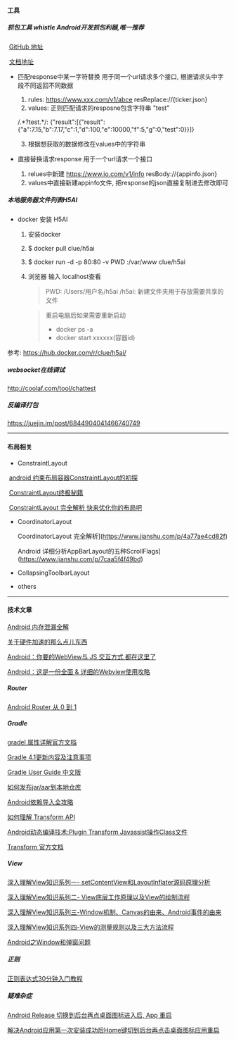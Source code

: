 
#### 工具 

##### 抓包工具 whistle Android开发抓包利器,唯一推荐

​       [GitHub 地址](https://github.com/avwo/whistle/blob/master/README-zh_CN.md)

​       [文档地址](http://wproxy.org/whistle/)

- 匹配response中某一字符替换  用于同一个url请求多个接口, 根据请求头中字段不同返回不同数据

  1. rules: https://www.xxx.com/v1/abce resReplace://{ticker.json}
  2. values: 正则匹配请求的resposne包含字符串 "test"

  /.\*?test.\*/:  {"result":[{"result":{"a":7.15,"b":7.17,"c":1,"d":100,"e":10000,"f":5,"g":0,"test":0}}]}

  3. 根据想获取的数据修改在values中的字符串

- 直接替换请求response 用于一个url请求一个接口

  1. relues中新建 https://www.io.com/v1/info  resBody://{appinfo.json}
  2. values中直接新建appinfo文件, 把response的json直接复制进去修改即可

##### 本地服务器文件列表H5AI

- docker 安装 H5AI

  1. 安装docker

  2. $ docker pull clue/h5ai

  3. $ docker run -d -p 80:80 -v PWD :/var/www clue/h5ai

  4. 浏览器 输入 localhost查看

     > PWD:  /Users/用户名/h5ai   /h5ai: 新建文件夹用于存放需要共享的文件

     > 重启电脑后如果需要重新启动   
     >
     > - docker ps -a
     > - docker start xxxxxx(容器id)

参考: [<https://hub.docker.com/r/clue/h5ai/>](<https://hub.docker.com/r/clue/h5ai/>)

##### websocket在线调试

<http://coolaf.com/tool/chattest>  

##### 反编译打包

 <https://juejin.im/post/6844904041466740749>



---

#### 布局相关

* ConstraintLayout

​       [android 约束布局容器ConstraintLayout的初探](https://www.jianshu.com/p/5423989756e8)

​       [ConstraintLayout终极秘籍](<http://blog.chengyunfeng.com/?p=1030>)

​	[ConstraintLayout 完全解析 快来优化你的布局吧](<https://blog.csdn.net/lmj623565791/article/details/78011599>)

* CoordinatorLayout 

  CoordinatorLayout 完全解析](https://www.jianshu.com/p/4a77ae4cd82f) 

  Android 详细分析AppBarLayout的五种ScrollFlags](https://www.jianshu.com/p/7caa5f4f49bd) 

* CollapsingToolbarLayout 

  

* others 

   

---

#### 技术文章  

[Android 内存泄漏全解](<https://juejin.im/entry/57c966b05bbb500074e1d4a4>)

[关于硬件加速的那么点儿东西](<https://www.jianshu.com/p/9cd7097a4fcf>)

[Android：你要的WebView与 JS 交互方式 都在这里了](<https://blog.csdn.net/carson_ho/article/details/64904691>)

[Android：这是一份全面 & 详细的Webview使用攻略](<https://www.jianshu.com/p/3c94ae673e2a>)

##### Router

[Android Router 从 0 到 1](<https://juejin.im/entry/5897a1c8128fe10058e76368>)

#####  Gradle

[gradel 属性详解官方文档](<https://google.github.io/android-gradle-dsl/current/com.android.build.gradle.BaseExtension.html>)

[Gradle 4.1更新内容及注意事项](<https://my.oschina.net/u/3389024/blog/1605822>)

[Gradle User Guide 中文版](<https://dongchuan.gitbooks.io/gradle-user-guide-/>)

[如何发布jar/aar到本地仓库](<https://www.jianshu.com/p/0629548ab5a4>)

[Android依赖导入全攻略](<https://juejin.im/post/5acd6daaf265da238a30ca73>)

[如何理解 Transform API](<https://juejin.im/entry/59776f2bf265da6c4741db2b>)

[Android动态编译技术:Plugin Transform Javassist操作Class文件](<https://blog.csdn.net/yulong0809/article/details/77752098>)

[Transform 官方文档](<http://google.github.io/android-gradle-dsl/javadoc/> )

##### View

[深入理解View知识系列一- setContentView和LayoutInflater源码原理分析](http://blog.csdn.net/yulong0809/article/details/79277574)

[深入理解View知识系列二- View底层工作原理以及View的绘制流程](http://blog.csdn.net/yulong0809/article/details/79277594)

[深入理解View知识系列三-Window机制、Canvas的由来、Android事件的由来](http://blog.csdn.net/yulong0809/article/details/79277633)

[深入理解View知识系列四-View的测量规则以及三大方法流程](http://blog.csdn.net/yulong0809/article/details/79277667)

[Android之Window和弹窗问题](https://juejin.im/post/6844903840030916615)



##### 正则

[正则表达式30分钟入门教程](<http://deerchao.net/tutorials/regex/regex.htm>)



##### 疑难杂症  

[Android Release 切换到后台再点桌面图标进入后, App 重启](<https://blog.csdn.net/stupid56862/article/details/82219554>)

[解决Android应用第一次安装成功后Home键切到后台再点击桌面图标应用重启](<https://www.jianshu.com/p/9757ce0c69a5>)

